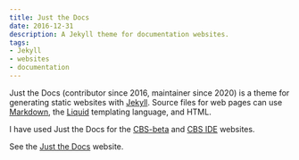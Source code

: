 ```yaml
---
title: Just the Docs
date: 2016-12-31
description: A Jekyll theme for documentation websites.
tags:
- Jekyll
- websites
- documentation
---
```


Just the Docs (contributor since 2016, maintainer since 2020) is a theme for generating static websites with [Jekyll].
Source files for web pages can use [Markdown], the [Liquid] templating language, and HTML.

I have used Just the Docs for the [CBS-beta] and [CBS IDE] websites.

See the [Just the Docs] website.

[Just the Docs]: https://just-the-docs.com
[Jekyll]: https://jekyllrb.com
[Markdown]: https://daringfireball.net/projects/markdown/
[Liquid]: https://github.com/Shopify/liquid/wiki
[CBS-beta]: ../../research/cbs/
[CBS IDE]: ../cbs-ide/
